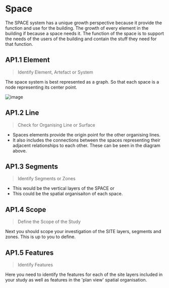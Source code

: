 # Space

The SPACE system has a unique growth perspective because it provide the function and use for the building. The growth of every element in the building if because a space needs it. The function of the space is to support the needs of the users of the building and contain the stuff they need for that function.

## AP1.1 Element
> Identify Element, Artefact or System

The space system is best represented as a graph. So that each space is a node representing its center point.

![image](https://github.com/user-attachments/assets/27f182b2-24a2-46c5-a007-ea9a4a775170)


## AP1.2 Line
> Check for Organising Line or Surface

* Spaces elements provide the origin point for the other organising lines.
* It also includes the connections between the spaces representing their adjacent relationships to each other. These can be seen in the diagram above.

## AP1.3 Segments
> Identify Segments or Zones

* This would be the vertical layers of the SPACE or
* This could be the spatial organisaiton of each space.

## AP1.4 Scope
> Define the Scope of the Study

Next you should scope your investigation of the SITE layers, segments and zones. This is up to you to define.

## AP1.5 Features
> Identify Features

Here you need to identify the features for each of the site layers included in your study as well as features in the 'plan view' spatial organisation. 
